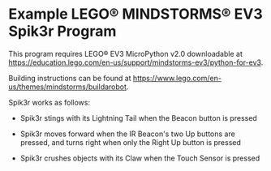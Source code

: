 # Example LEGO® MINDSTORMS® EV3 Spik3r Program

This program requires LEGO® EV3 MicroPython v2.0 downloadable at https://education.lego.com/en-us/support/mindstorms-ev3/python-for-ev3.

Building instructions can be found at https://www.lego.com/en-us/themes/mindstorms/buildarobot.

Spik3r works as follows:

- Spik3r stings with its Lightning Tail when the Beacon button is pressed

- Spik3r moves forward when the IR Beacon's two Up buttons are pressed, and turns right when only the Right Up button is pressed

- Spik3r crushes objects with its Claw when the Touch Sensor is pressed
